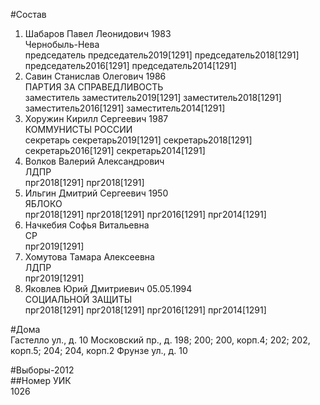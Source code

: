 #Состав  
1. Шабаров Павел Леонидович 1983  
    Чернобыль-Нева  
    председатель председатель2019[1291] председатель2018[1291] председатель2016[1291] председатель2014[1291]  
2. Савин Станислав Олегович 1986  
    ПАРТИЯ ЗА СПРАВЕДЛИВОСТЬ  
    заместитель заместитель2019[1291] заместитель2018[1291] заместитель2016[1291] заместитель2014[1291]  
3. Хоружин Кирилл Сергеевич 1987  
    КОММУНИСТЫ РОССИИ  
    секретарь секретарь2019[1291] секретарь2018[1291] секретарь2016[1291] секретарь2014[1291]  
4. Волков Валерий Александрович  
    ЛДПР  
    прг2018[1291] прг2018[1291]  
5. Ильгин Дмитрий Сергеевич 1950  
    ЯБЛОКО  
    прг2018[1291] прг2018[1291] прг2016[1291] прг2014[1291]  
6. Начкебия Софья Витальевна  
    СР  
    прг2019[1291]  
7. Хомутова Тамара Алексеевна  
    ЛДПР  
    прг2019[1291]  
8. Яковлев Юрий Дмитриевич 05.05.1994  
    СОЦИАЛЬНОЙ ЗАЩИТЫ  
    прг2018[1291] прг2018[1291] прг2016[1291] прг2014[1291]  

#Дома  
Гастелло ул., д. 10 Московский пр., д. 198; 200; 200, корп.4; 202; 202, корп.5; 204; 204, корп.2 Фрунзе ул., д. 10  
  
#Выборы-2012  
##Номер УИК  
1026  
